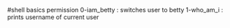 #shell basics permission
0-iam_betty : switches user to betty
1-who_am_i : prints username of current user
